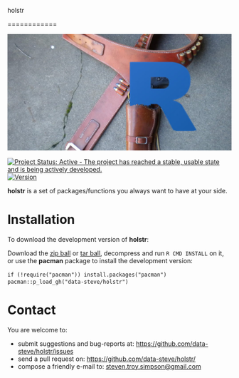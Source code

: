 holstr 

============

![](inst/holstr.jpg)



[![Project Status: Active - The project has reached a stable, usable
state and is being actively
developed.](http://www.repostatus.org/badges/0.0.3/active.svg)](http://www.repostatus.org/#active)
<a href="https://img.shields.io/badge/Version-0.0.3-orange.svg"><img src="https://img.shields.io/badge/Version-0.0.3-orange.svg" alt="Version"/></a>


**holstr** is a set of packages/functions you always want to have at your side.

Installation
============

To download the development version of **holstr**:

Download the [zip
ball](https://github.com/data-steve/holstr/zipball/master) or [tar
ball](https://github.com/data-steve/holstr/tarball/master), decompress
and run `R CMD INSTALL` on it, or use the **pacman** package to install
the development version:

    if (!require("pacman")) install.packages("pacman")
    pacman::p_load_gh("data-steve/holstr")

Contact
=======

You are welcome to: 
- submit suggestions and bug-reports at: <https://github.com/data-steve/holstr/issues> 
- send a pull request on: <https://github.com/data-steve/holstr/> 
- compose a friendly e-mail to: <steven.troy.simpson@gmail.com>
